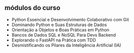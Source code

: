 ## módulos do curso

* Python Essencial e Desenvolvimento Colaborativo com Git
* Dominando Python e Suas Estruturas de Dados
* Orientação a Objetos e Boas Práticas em Python
* Bancos de Dados SQL e NoSQL Para Devs Backend
* Explorando o FastAPI na Prática com TDD
* Desmistificando os Pilares da Inteligência Artificial (IA)
